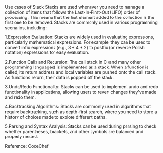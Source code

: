 Use cases of Stack
Stacks are used whenever you need to manage a collection of items that follows the Last-In-First-Out (LIFO) order of processing.
This means that the last element added to the collection is the first one to be removed.
Stacks are commonly used in various programming scenarios, including:

1.Expression Evaluation: Stacks are widely used in evaluating expressions, particularly mathematical expressions.
For example, they can be used to convert infix expressions (e.g., 3 + 4 \* 2) to postfix (or reverse Polish notation) expressions for easy evaluation.

2.Function Calls and Recursion: The call stack in C (and many other programming languages) is implemented as a stack.
When a function is called, its return address and local variables are pushed onto the call stack.
As functions return, their data is popped off the stack.

3.Undo/Redo Functionality: Stacks can be used to implement undo and redo functionality in applications, allowing users to revert changes they've made and redo them.

4.Backtracking Algorithms: Stacks are commonly used in algorithms that require backtracking, such as depth-first search, where you need to store a history of choices made to explore different paths.

5.Parsing and Syntax Analysis: Stacks can be used during parsing to check whether parentheses, brackets, and other symbols are balanced and properly nested.

Reference: CodeChef
